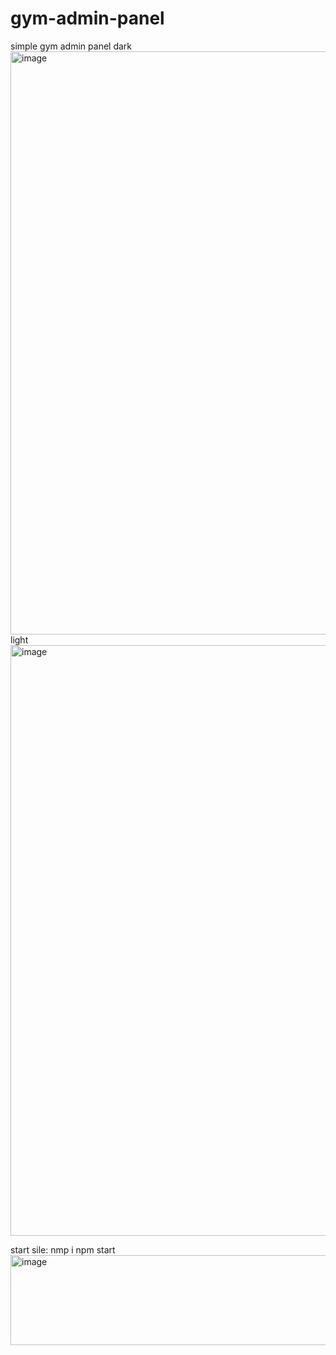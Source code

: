 # gym-admin-panel
simple gym admin panel
dark
<img width="1904" height="933" alt="image" src="https://github.com/user-attachments/assets/6bfd5bbf-2cb2-4d93-a175-ddedccb66772" />
light
<img width="1902" height="945" alt="image" src="https://github.com/user-attachments/assets/a746ab49-9bf4-418a-9090-1f19a5fdda63" />

start sile:
nmp i
npm start 
<img width="690" height="144" alt="image" src="https://github.com/user-attachments/assets/cce3128e-1fa8-4308-af9c-a08afe1eac1c" />
